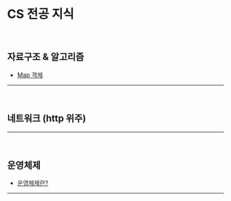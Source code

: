 # CS 전공 지식   


<br>

## 자료구조 & 알고리즘   

- <a href="https://github.com/jiyun1006/TIL/blob/main/cs/data-structrue%26algorithm/Map.md">Map 객체</a>
---

<br>

## 네트워크 (http 위주)   

---

<br>


## 운영체제   

- <a href="https://github.com/jiyun1006/TIL/blob/main/cs/operating-system/introduction%26OS-structures.md">운영체제란?</a>

---